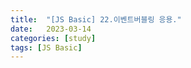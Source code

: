 ```yaml
---
title:  "[JS Basic] 22.이벤트버블링 응용."
date:   2023-03-14
categories: [study]
tags: [JS Basic]
---
```

<br>

